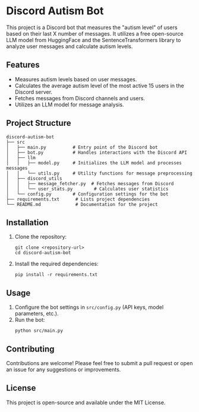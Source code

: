 # Discord Autism Bot

This project is a Discord bot that measures the "autism level" of users based on their last X number of messages. It utilizes a free open-source LLM model from HuggingFace and the SentenceTransformers library to analyze user messages and calculate autism levels.

## Features

- Measures autism levels based on user messages.
- Calculates the average autism level of the most active 15 users in the Discord server.
- Fetches messages from Discord channels and users.
- Utilizes an LLM model for message analysis.

## Project Structure

```
discord-autism-bot
├── src
│   ├── main.py          # Entry point of the Discord bot
│   ├── bot.py           # Handles interactions with the Discord API
│   ├── llm
│   │   ├── model.py     # Initializes the LLM model and processes messages
│   │   └── utils.py     # Utility functions for message preprocessing
│   ├── discord_utils
│   │   ├── message_fetcher.py  # Fetches messages from Discord
│   │   └── user_stats.py        # Calculates user statistics
│   └── config.py        # Configuration settings for the bot
├── requirements.txt      # Lists project dependencies
└── README.md             # Documentation for the project
```

## Installation

1. Clone the repository:
   ```
   git clone <repository-url>
   cd discord-autism-bot
   ```

2. Install the required dependencies:
   ```
   pip install -r requirements.txt
   ```

## Usage

1. Configure the bot settings in `src/config.py` (API keys, model parameters, etc.).
2. Run the bot:
   ```
   python src/main.py
   ```

## Contributing

Contributions are welcome! Please feel free to submit a pull request or open an issue for any suggestions or improvements.

## License

This project is open-source and available under the MIT License.